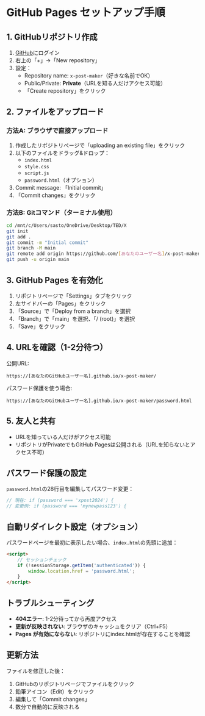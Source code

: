 # GitHub Pages セットアップ手順

## 1. GitHubリポジトリ作成

1. [GitHub](https://github.com)にログイン
2. 右上の「+」→「New repository」
3. 設定：
   - Repository name: `x-post-maker`（好きな名前でOK）
   - Public/Private: **Private**（URLを知る人だけアクセス可能）
   - 「Create repository」をクリック

## 2. ファイルをアップロード

### 方法A: ブラウザで直接アップロード
1. 作成したリポジトリページで「uploading an existing file」をクリック
2. 以下のファイルをドラッグ&ドロップ：
   - `index.html`
   - `style.css`
   - `script.js`
   - `password.html`（オプション）
3. Commit message: 「Initial commit」
4. 「Commit changes」をクリック

### 方法B: Gitコマンド（ターミナル使用）
```bash
cd /mnt/c/Users/sasto/OneDrive/Desktop/TED/X
git init
git add .
git commit -m "Initial commit"
git branch -M main
git remote add origin https://github.com/[あなたのユーザー名]/x-post-maker.git
git push -u origin main
```

## 3. GitHub Pages を有効化

1. リポジトリページで「Settings」タブをクリック
2. 左サイドバーの「Pages」をクリック
3. 「Source」で「Deploy from a branch」を選択
4. 「Branch」で「main」を選択、「/ (root)」を選択
5. 「Save」をクリック

## 4. URLを確認（1-2分待つ）

公開URL:
```
https://[あなたのGitHubユーザー名].github.io/x-post-maker/
```

パスワード保護を使う場合:
```
https://[あなたのGitHubユーザー名].github.io/x-post-maker/password.html
```

## 5. 友人と共有

- URLを知っている人だけがアクセス可能
- リポジトリがPrivateでもGitHub Pagesは公開される（URLを知らないとアクセス不可）

## パスワード保護の設定

`password.html`の28行目を編集してパスワード変更：
```javascript
// 現在: if (password === 'xpost2024') {
// 変更例: if (password === 'mynewpass123') {
```

## 自動リダイレクト設定（オプション）

パスワードページを最初に表示したい場合、`index.html`の先頭に追加：

```html
<script>
    // セッションチェック
    if (!sessionStorage.getItem('authenticated')) {
        window.location.href = 'password.html';
    }
</script>
```

## トラブルシューティング

- **404エラー**: 1-2分待ってから再度アクセス
- **更新が反映されない**: ブラウザのキャッシュをクリア（Ctrl+F5）
- **Pages が有効にならない**: リポジトリにindex.htmlが存在することを確認

## 更新方法

ファイルを修正した後：
1. GitHubのリポジトリページでファイルをクリック
2. 鉛筆アイコン（Edit）をクリック
3. 編集して「Commit changes」
4. 数分で自動的に反映される